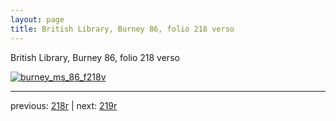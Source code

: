 ```yaml
---
layout: page
title: British Library, Burney 86, folio 218 verso
---
```


British Library, Burney 86, folio 218 verso

[![burney_ms_86_f218v](http://www.homermultitext.org/iipsrv?IIIF=/project/homer/pyramidal/deepzoom/bl/burney86imgs/v1/burney_ms_86_f218v.tif/full/800,/0/default.jpg)](http://www.homermultitext.org/ict2/?urn=urn:cite2:bl:burney86imgs.v1:burney_ms_86_f218v) 

---

previous:  [218r](../218r/) | next: [219r](../219r/)